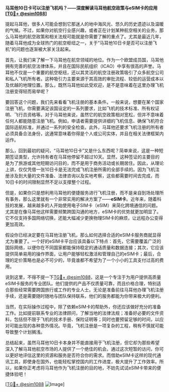 **马耳他10日卡可以注册飞机吗？——深度解读马耳他航空政策与eSIM卡的应用[[TG💪+ @esim1088](https://t.me/s/esim1088)]**

提起马耳他，很多人可能会想到它那迷人的地中海风光、悠久的历史遗迹以及温暖的气候。不过，如果你对航空行业感兴趣，或者正在计划某种航空相关的业务，那么马耳他的航空政策和相关法规可能就是你需要了解的重点了。尤其是最近几年，随着马耳他成为全球热门的航空枢纽之一，关于“马耳他10日卡是否可以注册飞机”的问题也逐渐被大家关注起来。

首先，让我们来了解一下马耳他在航空领域的地位。作为一个欧盟成员国，马耳他拥有完善的航空法律体系，并且在国际民航组织（ICAO）中享有很高的声誉。马耳他不仅是一个重要的航空枢纽，还以其灵活的航空注册政策吸引了众多航空公司和私人飞机所有者。这种吸引力主要来源于其高效的审批流程、较低的运营成本以及优越的地理位置。那么，既然马耳他如此受欢迎，是不是意味着在这里办理飞机注册变得轻而易举呢？

要回答这个问题，我们先来看看飞机注册的基本条件。一般来说，想要在某个国家注册飞机，你需要满足该国设定的一系列要求，比如飞机的技术标准、所有权证明、飞行员资格等。对于马耳他来说，虽然它的航空政策相对宽松，但并不意味着任何人都能随意注册飞机。例如，申请者需要提供详细的飞机信息、确保飞机符合国际适航标准，并通过一系列的安全检查。此外，马耳他还要求飞机注册的所有者必须具备合法身份，这通常意味着你得是个人或公司实体，并且在相关法律框架内运作。

那么，回到最初的疑问，“马耳他10日卡”又是什么东西呢？简单来说，这是一种短期签证类型，允许持有者在马耳他停留不超过10天。显然，这种签证的主要目的是为了旅游或其他短期访问目的，而不是用于商务活动或长期居住。因此，从理论上讲，仅仅凭借一张10日卡是无法完成飞机注册所需的全部手续的。因为飞机注册涉及到大量的文件准备、法律咨询以及实地考察，这些都需要时间去完成，而10日卡的时间限制显然不足以支撑整个过程。

但是，如果你只是想利用马耳他的便捷服务进行飞机注册，而不是亲自到场处理所有事务，那么这里就有一个非常实用的解决方案了——**eSIM卡**。近年来，随着科技的发展，越来越多的人开始使用电子SIM卡（eSIM）来简化跨境通信的问题。尤其是在像马耳他这样需要频繁跨国沟通的地方，eSIM卡的优势就更加明显了。它不仅支持多国网络切换，还能大幅减少更换物理SIM卡的麻烦，让远程办公变得更加高效。

假设你已经决定要在马耳他注册飞机，那么如何选择合适的eSIM卡服务商就显得尤为重要了。一个好的eSIM卡平台应该具备以下特点：首先，它需要覆盖广泛的国际网络，以便你在不同国家都能保持稳定的通话质量和数据连接；其次，它应该提供简单易用的操作界面，让用户能够轻松激活和管理自己的eSIM卡；最后，合理的定价策略也是必不可少的，毕竟谁都不希望为了一个小小的工具支付过高的费用。

说到这里，不得不提一下[TG💪+ @esim1088](https://t.me/s/esim1088)，这是一个专注于为用户提供高质量eSIM卡服务的专业团队。他们提供的产品不仅质量可靠，而且价格合理，特别适合那些经常需要跨国旅行或工作的专业人士。无论是准备前往马耳他办理飞机注册手续，还是需要随时随地与团队保持联系，他们的服务都能为你带来极大的便利。

当然，在实际操作过程中，除了依赖eSIM卡的帮助外，你还应该做好充分的准备工作。比如提前联系专业的法律顾问，了解当地的法律法规；准备好必要的文件资料，包括但不限于飞机的技术手册、保险证明等；同时也要预留足够的时间，以应对可能出现的各种意外情况。毕竟，飞机注册是一项复杂的工程，稍有不慎就可能导致整个计划搁浅。

总结起来，虽然马耳他10日卡本身并不能直接用于飞机注册，但它却为那些希望深入了解马耳他航空市场的人提供了一个绝佳的机会。通过这次短暂的访问，你可以更好地评估这里的资源和服务是否符合你的需求。而借助eSIM卡这样的现代通讯工具，即使身在国外，也能轻松掌控国内的工作进度，极大提升了工作效率。所以，如果你正考虑将马耳他作为飞机注册的目的地，不妨先试试eSIM卡带来的便捷体验吧！

[[TG💪+ @esim1088](https://t.me/s/esim1088) ![Image](https://i.postimg.cc/4NQfJmqS/Snipaste-2025-05-13-00-14-12.png)]